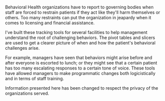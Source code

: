 Behavioral Health organizations have to report to governing bodies when staff are forced to restrain patients if they act like they'll harm themselves or others. Too many restraints can put the organization in jeapardy when it comes to licensing and financial assistance. 

I've built these tracking tools for several facilities to help management understand the root of challenging behaviors. The pivot tables and slicers are used to get a clearer picture of when and how the patient's behavioral challenges arise.  

For example, managers have seen that behaviors might arise before and after everyone is escorted to lunch; or they might see that a certain patient has too many escalating responses to a certain tone of voice. 
These tools have allowed managers to make programmatic changes both logicistically and in terms of staff training. 

Information presented here has been changed to respect the privacy of the organizations served. 
